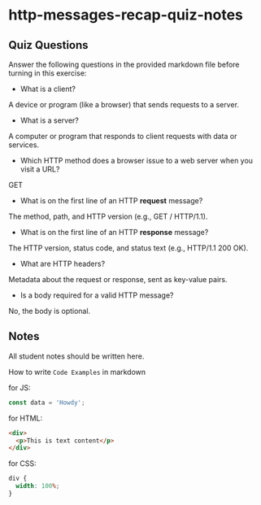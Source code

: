 # http-messages-recap-quiz-notes

## Quiz Questions

Answer the following questions in the provided markdown file before turning in this exercise:

- What is a client?

A device or program (like a browser) that sends requests to a server.

- What is a server?

A computer or program that responds to client requests with data or services.

- Which HTTP method does a browser issue to a web server when you visit a URL?

GET

- What is on the first line of an HTTP **request** message?

The method, path, and HTTP version (e.g., GET / HTTP/1.1).

- What is on the first line of an HTTP **response** message?

The HTTP version, status code, and status text (e.g., HTTP/1.1 200 OK).

- What are HTTP headers?

Metadata about the request or response, sent as key-value pairs.

- Is a body required for a valid HTTP message?

No, the body is optional.

## Notes

All student notes should be written here.

How to write `Code Examples` in markdown

for JS:

```javascript
const data = 'Howdy';
```

for HTML:

```html
<div>
  <p>This is text content</p>
</div>
```

for CSS:

```css
div {
  width: 100%;
}
```

